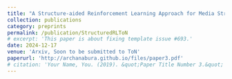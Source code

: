 ```yaml
---
title: "A Structure-aided Reinforcement Learning Approach for Media Streaming at the Wireless Edge, Archana Bura, Sarat Chandra Bobbili, Shreyas Rameshkumar, Desik Rengarajan, Dileep Kalathil, Srinivas Shakkottai"
collection: publications
category: preprints
permalink: /publication/StructuredRLToN
# excerpt: 'This paper is about fixing template issue #693.'
date: 2024-12-17
venue: 'Arxiv, Soon to be submitted to ToN'
paperurl: 'http://archanabura.github.io/files/paper3.pdf'
# citation: 'Your Name, You. (2019). &quot;Paper Title Number 3.&quot; <i>GitHub Journal of Bugs</i>. 1(3).'
---
```

